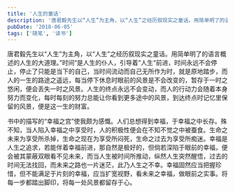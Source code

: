 ```yaml
---
title: '人生的童话'
description: '唐君毅先生以“人生”为主角，以“人生”之经历叙现实之童话。用简单明了的语言概述的人生的大道理。”时间“是人生的仆人，引导着”人生“前进，时间永远不会停止，停止了只能是当下的自己，当时间流动而自己无所作为时，就是原地踏步，而人的一生的路途之遥远，每当停下休息时眼前的风景是不会改变的，暂存于一时之悠闲，便会丢失一时之风景。人生的终点永远不会变动，而人的行动力会随着本身努力而变化，每时每刻的努力总能让你看到更多途中的风景，到达终点时记忆里保留的风景，便是这一生的财富。'
pubDate: '2018-06-05'
tags: ['随笔', '读书']
---
```



​ 唐君毅先生以“人生”为主角，以“人生”之经历叙现实之童话。用简单明了的语言概述的人生的大道理。”时间“是人生的仆人，引导着”人生“前进，时间永远不会停止，停止了只能是当下的自己，当时间流动而自己无所作为时，就是原地踏步，而人的一生的路途之遥远，每当停下休息时眼前的风景是不会改变的，暂存于一时之悠闲，便会丢失一时之风景。人生的终点永远不会变动，而人的行动力会随着本身努力而变化，每时每刻的努力总能让你看到更多途中的风景，到达终点时记忆里保留的风景，便是这一生的财富。

​ 书中的描写的“幸福之宫”使我颇为感慨。人们总想得到幸福，于幸福之中长存。殊不知，当人陷入幸福之中享受时，人的积极性便会在不知不觉之中被蚕食。生命之未来为享受所杀掉，生命之现在为享受所闷死，生命之过去为享受所痴迷。幸福是人生之追求，若能伴着幸福前进，那自然是极好的，但倘若深陷于眼前的幸福，便会被其蒙蔽双眼看不见未来，而当人生被时间所推动，纵然人生突然醒悟，过去的时间无法找回，而未来之路也一片迷茫，此乃人生之不幸。幸福固然应当把握珍惜，但不能满足于片刻的幸福，应当扩宽视野，看未来之幸福，做眼前之实事。将每一步都踏出脚印，将每一处风景都留存于心。
